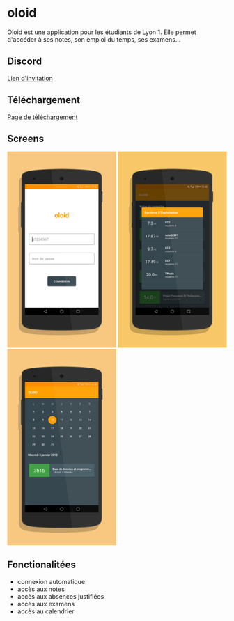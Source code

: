 # oloid
Oloid est une application pour les étudiants de Lyon 1. Elle permet d'accéder à ses notes, son emploi du temps, ses examens...

## Discord
<a href="https://discord.gg/zDhNMr4">Lien d'invitation</a>

## Téléchargement
<a href="https://github.com/cl6ment/oloid-release/releases">Page de téléchargement</a>

## Screens
<img src="screen_1.png" width="250"> <img src="screen_2.png" width="250"> <img src="screen_3.png" width="250">


## Fonctionalitées

* connexion automatique
* accès aux notes
* accès aux absences justifiées
* accès aux examens
* accès au calendrier


